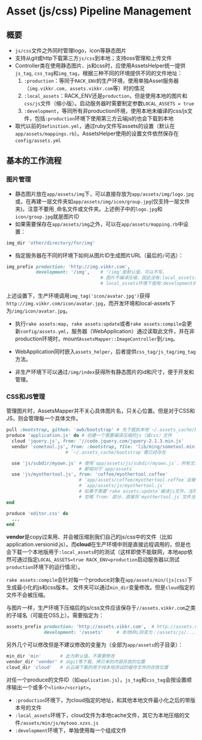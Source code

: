 # Asset (js/css) Pipeline Management

## 概要

- `js/css`文件之外同时管理logo，icon等静态图片
- 支持从git或http下载第三方`js/css`到本地；支持oss管理和上传文件
- Controller类在使用静态图片、js和css时，应使用AssetsHelper统一提供`js_tag`, `css_tag`和`img_tag`，根据三种不同的环境提供不同的文件地址：
    1. `:production`：等同于`RACK_ENV`的生产环境，使用单独Asset服务器（`img.vikkr.com, assets.vikkr.com`等）时的情况
    2. `:local_assets`：RACK_ENV还是`production`，但是使用本地的图片和`css/js`文件（缩小版）。启动服务器时需要制定参数`LOCAL_ASSETS = true`
    3. `:development`，等同所有非production环境，使用本地未编译的css/js文件，包括`:production`环境下使用第三方云端js的也会下载到本地
- 取代以前的`definition.yml`，通过ruby文件写assets的设置（默认在`app/assets/mappings.rb`）。AssetsHelper使用的设置文件依然保存在`config/assets.yml`

## 基本的工作流程

### 图片管理

- 静态图片放在`app/assets/img`下，可以直接存放为`app/assets/img/logo.jpg`或，在再建一层文件夹如`app/assets/img/icon/group.jpg`(仅支持一层文件夹)。注意不要用`_`命名文件或文件夹。上述例子中的`logo.jpg`和`icon/group.jpg`就是图片ID
- 如果需要保存在`app/assets/img`之外，可以在`app/assets/mapping.rb`中设置：

~~~~~~~~~~~~~~~~~~~~~ruby
img_dir 'other/directory/for/img'
~~~~~~~~~~~~~~~~~~~~~~~~~~~~~~~~~~

- 指定服务器在不同的环境下如何从图片ID生成图片URL（最后的`/`可选）：

~~~~~~~~~~~~~~~~~~~~~ruby
img_prefix production: 'http://img.vikkr.com',
           development: '/img',    # '/img'是默认值，可以不写，
                                   # 图片不编译压缩，因此没有:local_assets设置，
                                   # local_assets环境下使用:development的路径

~~~~~~~~~~~~~~~~~~~~~~~~~~~~~~~~~~

上述设置下，生产环境调用`img_tag('icon/avatar.jpg')`获得`http://img.vikkr.com/icon/avatar.jpg`，而开发环境和local-assets下为`/img/icon/avatar.jpg`。

- 执行`rake assets:map`，`rake assets:update`或者`rake assets:compile`会更新`config/assets.yml`，服务器（WebApplication）通过读取此文件，并在非production环境时，mount`AssetsMapper::ImageController`到`/img`。

- WebApplication同时嵌入`assets_helper`，后者提供`css_tag/js_tag/img_tag`方法。

- 非生产环境下可以通过`/img/index`获得所有静态图片的id和尺寸，便于开发和管理。

### CSS和JS管理

管理图片时，AssetsMapper并不关心具体图片名，只关心位置。但是对于CSS和JS，则会管理每一个具体文件。

~~~~~~~~~~~~~~~~~~~ruby
pull :bootstrap, github: 'awb/bootstrap' # 先下载到本地`~/.assets_cache/bootstrap`
produce 'application.js' do # 创建一个需要编译压缩的js（或css）文件
  cloud 'jquery.js', from: '//code.jquery.com/jquery-2.1.3.min.js'
  vendor 'sometool.js', from: :bootstrap, file: 'lib/ming/sometool.min.js'
                      # `~/.assets_cache/bootstrap`需已经存在

  use 'js/subdir/myown.js' # 使用`app/assets/js/subdir/myown.js`，所有文件ID的指定
                           # 都相对于`app/assets`
  use 'js/myothertool.js', from: 'coffee/myothertool.coffee'
                           # `app/assets/coffee/myothertool.coffee`会被用于编译
                           # `app/assets/js/myothertool.js`
                           # 如果不需要`rake assets:update`编译js文件，当然也可以
                           # 忽略`from:`部分，直接将`myothertool.js`文件当做普通js文件
end

produce 'editor.css' do
  ...
end
~~~~~~~~~~~~~~~~~~~~~~~~~~~

**vendor**是copy过来用、并会被压缩到我们自己的js/css中的文件（比如application.versionid.js）。而**cloud**在生产环境中则是直接远程调用的，但是也会下载一个本地版用于`:local_assets`时的测试（这样即使不能联网，本地app依然可通过指定`LOCAL_ASSETS=true RACK_ENV=production`启动服务器以测试`production`环境下的运行情况）。

`rake assets:compile`会针对每一个produce对象在`app/assets/min/(js|css)`下生成最小化的js和css版本。
文件夹可以通过`min_dir`变量修改。但是`cloud`指定的文件不会被压缩。

与图片一样，生产环境下压缩后的js/css文件应该保存于`//assets.vikkr.com`之类的子域名（可能在OSS上）。需要指定为：

~~~~~~~~~~~~~~ruby
assets_prefix production: 'http://assets.vikkr.com',  # http://assets.vikkr.com/js/...
              development: '/assets'     # 本地URL则变为：/assets/js/...，或/assets/min/js/...

~~~~~~~~~~~~~~~~~~~~~

另外几个可以修改但是不建议修改的变量为（全部为`app/assets`的子目录）：

~~~~~~~~~~~~~~~ruby
min_dir 'min'       # 此为默认值，不需要修改
vendor_dir 'vendor' # 从git等下载、拷贝来的内容存放的位置
cloud_dir 'cloud'   # 从云端下载的用于纯本地测试的缓存文件的存放位置
~~~~~~~~~~~~~~~~~~~~~~

对任一个produce的文件ID（如`application.js`），`js_tag`和`css_tag`会按设置顺序输出一个或多个`<link>/<script>`。

- `:production`环境下，为cloud指定的地址，和其他本地文件最小化之后的带版本号的文件
- `:local_assets`环境下，cloud文件为本地cache文件，其它为本地压缩的文件`/assets/min/js/mytooo.xzxs.js`
- `:development`环境下，单独使用每一个组成文件
